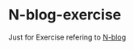 N-blog-exercise
===============
Just for Exercise refering to [N-blog](https://github.com/nswbmw/N-blog)
